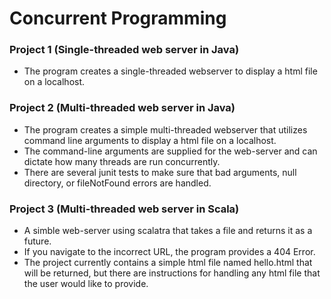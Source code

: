 # Concurrent Programming

### Project 1 (Single-threaded web server in Java)
- The program creates a single-threaded webserver to display a html file on a localhost.

### Project 2 (Multi-threaded web server in Java)
 
- The program creates a simple multi-threaded webserver that utilizes command line arguments to display a html file on a localhost.
- The command-line arguments are supplied for the web-server and can dictate how many threads are run concurrently.
- There are several junit tests to make sure that bad arguments, null directory, or fileNotFound errors are handled.

### Project 3 (Multi-threaded web server in Scala)

- A simble web-server using scalatra that takes a file and returns it as a future.
- If you navigate to the incorrect URL, the program provides a 404 Error.
- The project currently contains a simple html file named hello.html that will be returned, but there are instructions for handling any html file that the user would like to provide.

